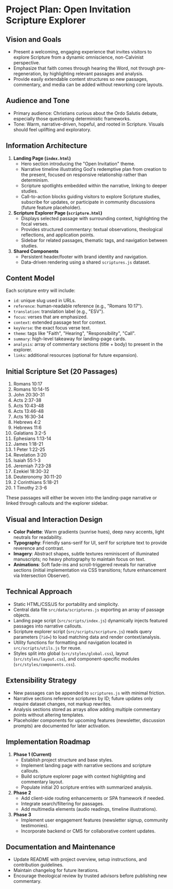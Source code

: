 # Project Plan: Open Invitation Scripture Explorer

## Vision and Goals
- Present a welcoming, engaging experience that invites visitors to explore Scripture from a dynamic omniscience, non-Calvinist perspective.
- Emphasize that faith comes through hearing the Word, not through pre-regeneration, by highlighting relevant passages and analysis.
- Provide easily extendable content structures so new passages, commentary, and media can be added without reworking core layouts.

## Audience and Tone
- Primary audience: Christians curious about the Ordo Salutis debate, especially those questioning deterministic frameworks.
- Tone: Warm, narrative-driven, hopeful, and rooted in Scripture. Visuals should feel uplifting and exploratory.

## Information Architecture
1. **Landing Page (`index.html`)**
   - Hero section introducing the "Open Invitation" theme.
   - Narrative timeline illustrating God's redemptive plan from creation to the present, focused on responsive relationship rather than determinism.
   - Scripture spotlights embedded within the narrative, linking to deeper studies.
   - Call-to-action blocks guiding visitors to explore Scripture studies, subscribe for updates, or participate in community discussions (future feature placeholder).
2. **Scripture Explorer Page (`scripture.html`)**
   - Displays selected passage with surrounding context, highlighting the focal verses.
   - Provides structured commentary: textual observations, theological reflections, and application points.
   - Sidebar for related passages, thematic tags, and navigation between studies.
3. **Shared Components**
   - Persistent header/footer with brand identity and navigation.
   - Data-driven rendering using a shared `scriptures.js` dataset.

## Content Model
Each scripture entry will include:
- `id`: unique slug used in URLs.
- `reference`: human-readable reference (e.g., "Romans 10:17").
- `translation`: translation label (e.g., "ESV").
- `focus`: verses that are emphasized.
- `context`: extended passage text for context.
- `keyVerse`: the exact focus verse text.
- `theme`: tags like "Faith", "Hearing", "Responsibility", "Call".
- `summary`: high-level takeaway for landing-page cards.
- `analysis`: array of commentary sections (title + body) to present in the explorer.
- `links`: additional resources (optional for future expansion).

## Initial Scripture Set (20 Passages)
1. Romans 10:17
2. Romans 10:14-15
3. John 20:30-31
4. Acts 2:37-38
5. Acts 10:43-48
6. Acts 13:46-48
7. Acts 16:30-34
8. Hebrews 4:2
9. Hebrews 11:6
10. Galatians 3:2-5
11. Ephesians 1:13-14
12. James 1:18-21
13. 1 Peter 1:22-25
14. Revelation 3:20
15. Isaiah 55:1-3
16. Jeremiah 7:23-28
17. Ezekiel 18:30-32
18. Deuteronomy 30:11-20
19. 2 Corinthians 5:18-21
20. 1 Timothy 2:3-6

These passages will either be woven into the landing-page narrative or linked through callouts and the explorer sidebar.

## Visual and Interaction Design
- **Color Palette**: Warm gradients (sunrise hues), deep navy accents, light neutrals for readability.
- **Typography**: Friendly sans-serif for UI, serif for scripture text to provide reverence and contrast.
- **Imagery**: Abstract shapes, subtle textures reminiscent of illuminated manuscripts; no heavy photography to maintain focus on text.
- **Animations**: Soft fade-ins and scroll-triggered reveals for narrative sections (initial implementation via CSS transitions; future enhancement via Intersection Observer).

## Technical Approach
- Static HTML/CSS/JS for portability and simplicity.
- Central data file `src/data/scriptures.js` exporting an array of passage objects.
- Landing page script (`src/scripts/index.js`) dynamically injects featured passages into narrative callouts.
- Scripture explorer script (`src/scripts/scripture.js`) reads query parameters (`?id=`) to load matching data and render context/analysis.
- Utility functions for formatting and navigation located in `src/scripts/utils.js` for reuse.
- Styles split into global (`src/styles/global.css`), layout (`src/styles/layout.css`), and component-specific modules (`src/styles/components.css`).

## Extensibility Strategy
- New passages can be appended to `scriptures.js` with minimal friction.
- Narrative sections reference scriptures by ID; future updates only require dataset changes, not markup rewrites.
- Analysis sections stored as arrays allow adding multiple commentary points without altering templates.
- Placeholder components for upcoming features (newsletter, discussion prompts) are documented for later activation.

## Implementation Roadmap
1. **Phase 1 (Current)**
   - Establish project structure and base styles.
   - Implement landing page with narrative sections and scripture callouts.
   - Build scripture explorer page with context highlighting and commentary layout.
   - Populate initial 20 scripture entries with summarized analysis.
2. **Phase 2**
   - Add client-side routing enhancements or SPA framework if needed.
   - Integrate search/filtering for passages.
   - Add multimedia elements (audio readings, timeline illustrations).
3. **Phase 3**
   - Implement user engagement features (newsletter signup, community testimonies).
   - Incorporate backend or CMS for collaborative content updates.

## Documentation and Maintenance
- Update README with project overview, setup instructions, and contribution guidelines.
- Maintain changelog for future iterations.
- Encourage theological review by trusted advisors before publishing new commentary.

